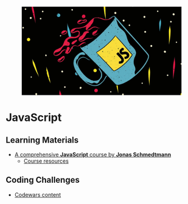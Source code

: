  <p align="center">
    <a title="Javscript 2021 by Jonas Scmedtmann" href="https://www.udemy.com/course/the-complete-javascript-course/">
    <img width="420" src="../assets/images/javascript.jpg">
    </a>
</p>

# JavaScript

## Learning Materials

- [A comprehensive **JavaScript** course by **Jonas Schmedtmann**](https://www.udemy.com/course/the-complete-javascript-course/)
  - [Course resources](https://github.com/jonasschmedtmann/complete-javascript-course)

## Coding Challenges

- [Codewars content](/javascript/codewars)
